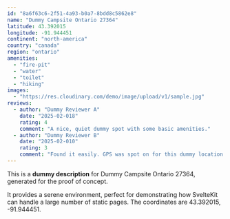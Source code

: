 ```yaml
---
id: "8a6f63c6-2f51-4a93-b0a7-8bdd8c5862e8"
name: "Dummy Campsite Ontario 27364"
latitude: 43.392015
longitude: -91.944451
continent: "north-america"
country: "canada"
region: "ontario"
amenities:
  - "fire-pit"
  - "water"
  - "toilet"
  - "hiking"
images:
  - "https://res.cloudinary.com/demo/image/upload/v1/sample.jpg"
reviews:
  - author: "Dummy Reviewer A"
    date: "2025-02-018"
    rating: 4
    comment: "A nice, quiet dummy spot with some basic amenities."
  - author: "Dummy Reviewer B"
    date: "2025-02-010"
    rating: 3
    comment: "Found it easily. GPS was spot on for this dummy location."
---
```


This is a **dummy description** for Dummy Campsite Ontario 27364, generated for the proof of concept.

It provides a serene environment, perfect for demonstrating how SvelteKit can handle a large number of static pages. The coordinates are 43.392015, -91.944451.
